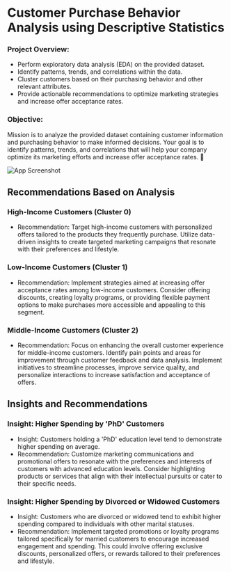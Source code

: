 
# Customer Purchase Behavior Analysis using Descriptive Statistics

### Project Overview:

- Perform exploratory data analysis (EDA) on the provided dataset.
- Identify patterns, trends, and correlations within the data.
- Cluster customers based on their purchasing behavior and other relevant attributes.
- Provide actionable recommendations to optimize marketing strategies and increase offer acceptance rates.

### Objective:

Mission is to analyze the provided dataset containing customer information and purchasing behavior to make informed decisions. Your goal is to identify patterns, trends, and correlations that will help your company optimize its marketing efforts and increase offer acceptance rates. 🎉


![App Screenshot](https://as1.ftcdn.net/v2/jpg/09/05/08/42/1000_F_905084217_bSqURKnVT3tR39zHa8EnEulGs9ts1Q7e.jpg)

## Recommendations Based on Analysis

### High-Income Customers (Cluster 0)
- Recommendation: Target high-income customers with personalized offers tailored to the products they frequently purchase. Utilize data-driven insights to create targeted marketing campaigns that resonate with their preferences and lifestyle.

### Low-Income Customers (Cluster 1)
- Recommendation: Implement strategies aimed at increasing offer acceptance rates among low-income customers. Consider offering discounts, creating loyalty programs, or providing flexible payment options to make purchases more accessible and appealing to this segment.

### Middle-Income Customers (Cluster 2)
- Recommendation: Focus on enhancing the overall customer experience for middle-income customers. Identify pain points and areas for improvement through customer feedback and data analysis. Implement initiatives to streamline processes, improve service quality, and personalize interactions to increase satisfaction and acceptance of offers.
## Insights and Recommendations

### Insight: Higher Spending by 'PhD' Customers
- Insight: Customers holding a 'PhD' education level tend to demonstrate higher spending on average.
- Recommendation: Customize marketing communications and promotional offers to resonate with the preferences and interests of customers with advanced education levels. Consider highlighting products or services that align with their intellectual pursuits or cater to their specific needs.

### Insight: Higher Spending by Divorced or Widowed Customers
- Insight: Customers who are divorced or widowed tend to exhibit higher spending compared to individuals with other marital statuses.
- Recommendation: Implement targeted promotions or loyalty programs tailored specifically for married customers to encourage increased engagement and spending. This could involve offering exclusive discounts, personalized offers, or rewards tailored to their preferences and lifestyle.
